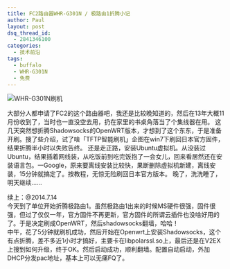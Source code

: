 ```yaml
---
title: FC2路由器WHR-G301N / 极路由1折腾小记
author: Paul
layout: post 
dsq_thread_id:
  - 2841346100
categories:
  - 技术前沿
tags:
  - buffalo
  - WHR-G301N
  - 免费
---  
```



![WHR-G301N刷机](http://img7.chztv.com/2014-0709/WHR-G301N.jpg)


大部分人都申请了FC2的这个路由器吧，我还是比较晚知道的，然后在13年大概11月份收到了，当时也一直没空去用，扔在家里的书桌角落当了个集线器在用。 这几天突然想折腾Shadowsocks的OpenWRT版本，才想到了这个东东，于是准备开刷。搜了些介绍，试了啥「TFTP智能刷机」企图在win7下刷回日本官方固件，结果折腾半小时以失败告终。 还是走正路，安装Ubuntu虚拟机。从没装过Ubuntu，结果插着网线装，从吃饭前到吃完饭抱了一会女儿，回来看居然还在安装语言包。一Google，原来要离线安装比较快，果断删除虚拟机新建，离线安装，15分钟就搞定了。按教程，无惊无险刷回日本官方版本。 晚了，洗洗睡了，明天继续……

续上：@2014.7.14  
今天到了单位开始折腾极路由1。虽然极路由1出来的时候MS硬件很强，固件很强，但过了仅仅一年，官方固件不再更新，官方固件的所谓云插件也没啥好用的了。于是决定刷成OpenWRT，然后shadowsocks翻墙，哈哈！  
中午，花了5分钟就刷机成功，然后开始在Openwrt上安装Shadowsocks，这个有点折腾，差不多近1小时才搞好，主要卡在libpolarssl.so上，最后还是在V2EX上搜到如何升级，终于OK。然后启动成功，顺利翻墙。配置自动启动，外加DHCP分发pac地址，基本上可以无痛FQ了。

